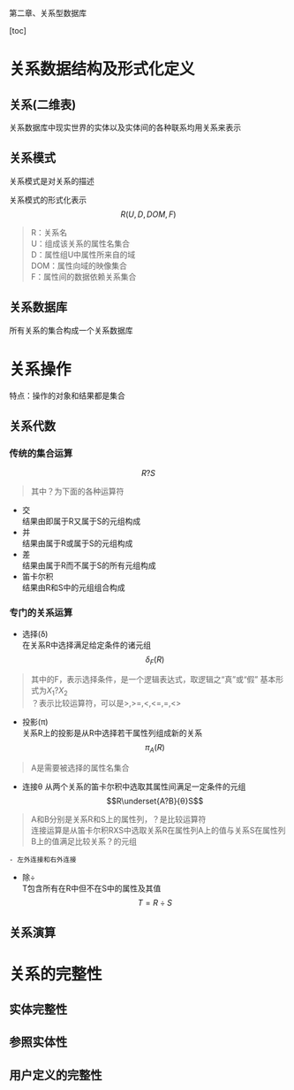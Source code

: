 第二章、关系型数据库

[toc]

# 关系数据结构及形式化定义

## 关系(二维表)

关系数据库中现实世界的实体以及实体间的各种联系均用关系来表示  


## 关系模式

关系模式是对关系的描述


关系模式的形式化表示
$$R(U,D,DOM,F)$$
> R：关系名  
> U：组成该关系的属性名集合  
> D：属性组U中属性所来自的域  
> DOM：属性向域的映像集合  
> F：属性间的数据依赖关系集合

## 关系数据库

所有关系的集合构成一个关系数据库

# 关系操作

特点：操作的对象和结果都是集合

## 关系代数

### 传统的集合运算

$$R?S$$
> 其中？为下面的各种运算符
- 交  
结果由即属于R又属于S的元组构成
- 并  
结果由属于R或属于S的元组构成
- 差  
结果由属于R而不属于S的所有元组构成
- 笛卡尔积  
结果由R和S中的元组组合构成

### 专门的关系运算

- 选择(δ)  
在关系R中选择满足给定条件的诸元组
$$δ_F(R)$$
> 其中的F，表示选择条件，是一个逻辑表达式，取逻辑之“真”或“假”
> 基本形式为$X_1?X_2$  
> ？表示比较运算符，可以是>,>=,<,<=,=,<>

- 投影(π)  
关系R上的投影是从R中选择若干属性列组成新的关系
$$π_A(R)$$
> A是需要被选择的属性名集合

- 连接θ
从两个关系的笛卡尔积中选取其属性间满足一定条件的元组
$$R\underset{A?B}{θ}S$$
> A和B分别是关系R和S上的属性列，？是比较运算符  
> 连接运算是从笛卡尔积RXS中选取关系R在属性列A上的值与关系S在属性列B上的值满足比较关系？的元组  

    - 左外连接和右外连接

- 除÷  
T包含所有在R中但不在S中的属性及其值
$$T=R÷S$$


## 关系演算

# 关系的完整性
## 实体完整性
## 参照实体性
## 用户定义的完整性

